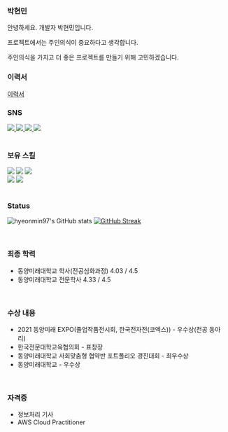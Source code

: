### 박현민
안녕하세요. 개발자 박현민입니다.

프로젝트에서는 주인의식이 중요하다고 생각합니다.

주인의식을 가지고 더 좋은 프로젝트를 만들기 위해 고민하겠습니다.
<br>

### 이력서

[이력서](https://talented-sea-009.notion.site/8e4e2309d7484496a333a4a26accf061)

### SNS
<div>
  <a href="https://www.instagram.com/hyeon.__.nnin">
    <img src="https://img.shields.io/badge/Instagram-E4405F.svg?&style=for-the-badge&logo=instagram&logoColor=white&style=flat" />
  </a>

  <a href="https://www.facebook.com/profile.php?id=100008868938892">
    <img src= "https://img.shields.io/badge/Facebook-1877F2.svg?&style=for-the-badge&logo=facebook&logoColor=white&style=flat"/>
  </a>

  </a>
  <a href="https://velog.io/@hyeonmin97">
    <img src= "https://img.shields.io/badge/velog-20C997.svg?&style=for-the-badge&logo=velog&logoColor=white&style=flat"/>
  </a>

  <a href="mailto:hyeonmin97@naver.com">
    <img src= "https://img.shields.io/badge/hyeonmin97@naver.com-EA4335.svg?&style=for-the-badge&logo=gmail&logoColor=white&style=flat-square"/>
  </a>
</div>
<br>

### 보유 스킬
<span>
<img src="https://img.shields.io/badge/Java-007396.svg?&style=for-the-badge&logo=java&logoColor=white&style=flat">
<img src="https://img.shields.io/badge/Kotlin-7F52FF.svg?&style=for-the-badge&logo=kotlin&logoColor=white&style=flat">
<img src="https://img.shields.io/badge/Python-3776AB.svg?&logo=python&logoColor=white&style=flat">  
</span>

<br>

<span>
<img src="https://img.shields.io/badge/Android-3DDC84.svg?&logo=android&logoColor=white&style=flat">
<img src="https://img.shields.io/badge/Spring_boot-6DB33F.svg?&style=for-the-badge&logo=springboot&logoColor=white&style=flat"/>
</span>

<br>
<br>

### Status

![hyeonmin97's GitHub stats](https://github-readme-stats.vercel.app/api?username=hyeonmin97&theme=vue&show_icons=true)
[![GitHub Streak](https://github-readme-streak-stats.herokuapp.com?user=hyeonmin97&theme=vue&locale=ko&date_format=%5BY.%5Dn.j&mode=weekly)](https://git.io/streak-stats)


  <br>

### 최종 학력
- 동양미래대학교 학사(전공심화과정) 4.03 / 4.5
- 동양미래대학교 전문학사 4.33 / 4.5
<br>

### 수상 내용
- 2021 동양미래 EXPO(졸업작품전시회, 한국전자전(코엑스)) - 우수상(전공 동아리)
- 한국전문대학교육협의회 - 표창장
- 동양미래대학교 사회맞춤형 협약반 포트폴리오 경진대회 - 최우수상
- 동양미래대학교 - 우수상
<br>

### 자격증
- 정보처리 기사
- AWS Cloud Practitioner








